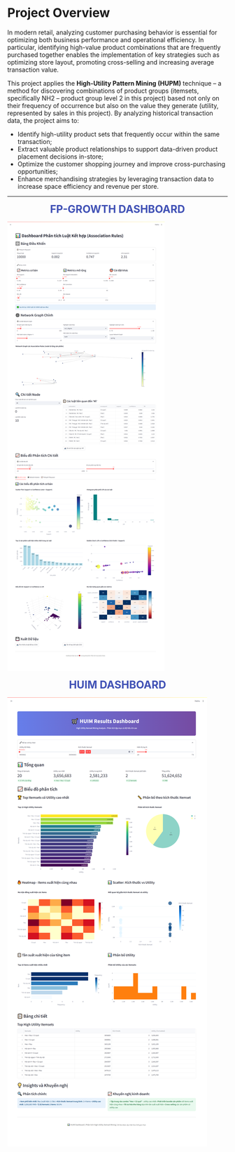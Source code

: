 # Project Overview
In modern retail, analyzing customer purchasing behavior is essential for optimizing both business performance and operational efficiency. In particular, identifying high-value product combinations that are frequently purchased together enables the implementation of key strategies such as optimizing store layout, promoting cross-selling and increasing average transaction value.

This project applies the **High-Utility Pattern Mining (HUPM)** technique – a method for discovering combinations of product groups (itemsets, specifically NH2 – product group level 2 in this project) based not only on their frequency of occurrence but also on the value they generate (utility, represented by sales in this project). By analyzing historical transaction data, the project aims to:

- Identify high-utility product sets that frequently occur within the same transaction;
- Extract valuable product relationships to support data-driven product placement decisions in-store;
- Optimize the customer shopping journey and improve cross-purchasing opportunities;
- Enhance merchandising strategies by leveraging transaction data to increase space efficiency and revenue per store.

---

<p align="center">
  <strong style="color: #4051b5; font-size: 24px;">FP-GROWTH DASHBOARD</strong>
</p>

![image Dashboard_fpgrowth](./images\Dashboard_fpgrowth.png)

<p align="center">
  <strong style="color: #4051b5; font-size: 24px;">HUIM DASHBOARD</strong>
</p>

![image Dashboard_HUIM](./images\Dashboard_HUIM.png)